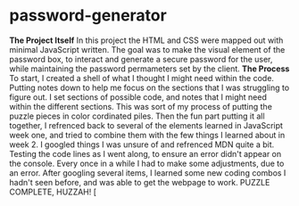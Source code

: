 # password-generator
**The Project Itself**
In this project the HTML and CSS were mapped out with minimal JavaScript written.  The goal was to make the visual element of the password box, to interact and generate a secure password for the user, while maintaining the password permameters set by the client. 
**The Process**
To start, I created a shell of what I thought I might need within the code.  Putting notes down to help me focus on the sections that I was struggling to figure out.  I set sections of possible code, and notes that I might need within the different sections.  This was sort of my process of putting the puzzle pieces in color cordinated piles. Then the fun part putting it all together, I refrenced back to several of the elements learned in JavaScript week one, and tried to combine them with the few things I learned about in week 2. I googled things I was unsure of and refrenced MDN quite a bit. Testing the code lines as I went along, to ensure an error didn't appear on the console.  Every once in a while I had to make some adjustments, due to an error.  After googling several items, I learned some new coding combos I hadn't seen before, and was able to get the webpage to work. PUZZLE COMPLETE, HUZZAH! [
